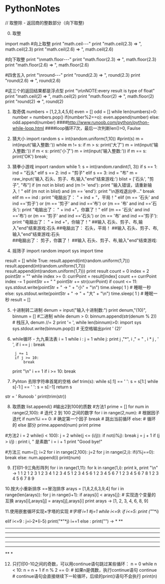# PythonNotes
//	取整除 - 返回商的整数部分（向下取整)

0. 取整

import math
#向上取整
        print "math.ceil---"
        print "math.ceil(2.3) => ", math.ceil(2.3)
        print "math.ceil(2.6) => ", math.ceil(2.6)

#向下取整
print "\nmath.floor---"
print "math.floor(2.3) => ", math.floor(2.3)
print "math.floor(2.6) => ", math.floor(2.6)

#四舍五入
print "\nround---"
print "round(2.3) => ", round(2.3)
print "round(2.6) => ", round(2.6)

#这三个的返回结果都是浮点型
print "\n\nNOTE:every result is type of float"
print "math.ceil(2) => ", math.ceil(2)
print "math.floor(2) => ", math.floor(2)
print "round(2) => ", round(2)




1. 取奇偶
numbers = [1,2,3,4,5,6]
even = []
odd = []
while len(numbers)>0:
    number = numbers.pop()
    if(number%2==o):
        even.append(number)
    else:
        odd.append(number)
####http://www.runoob.com/python/python-while-loop.html
####loop循环7次，最后一次判断len()>0, Faulse


2. 猜大小
import random
s = int(random.uniform(1,10))
#print(s)
m = int(input('输入整数:'))
while m != s:
    if m > s:
        print('大了')
        m = int(input('输入整数:'))
    if m < s:
        print('小了')
        m = int(input('输入整数:'))
    if m == s:
        print('OK')
        break;




3. 猜拳小游戏
import random
while 1:
    s = int(random.randint(1, 3))
    if s == 1:
        ind = "石头"
    elif s == 2:
        ind = "剪子"
    elif s == 3:
        ind = "布"
    m = raw_input('输入 石头、剪子、布,输入"end"结束游戏:')
    blist = ['石头', "剪子", "布"]
    if (m not in blist) and (m != 'end'):
        print "输入错误，请重新输入！"
    elif (m not in blist) and (m == 'end'):
        print "\n游戏退出中..."
        break
    elif m == ind :
        print "电脑出了： " + ind + "，平局！"
    elif (m == '石头' and ind =='剪子') or (m == '剪子' and ind =='布') or (m == '布' and ind =='石头'):
        print "电脑出了： " + ind +"，你赢了！"
    elif (m == '石头' and ind =='布') or (m == '剪子' and ind =='石头') or (m == '布' and ind =='剪子'):
        print "电脑出了： " + ind +"，你输了！"
##输入 石头、剪子、布,输入"end"结束游戏:石头
##电脑出了： 石头，平局！
##输入 石头、剪子、布,输入"end"结束游戏:石头    
##电脑出了： 剪子，你赢了！
##输入 石头、剪子、布,输入"end"结束游戏: 

4. 摇筛子
import random
import sys
import time

result = []
while True:
    result.append(int(random.uniform(1,7)))
    result.append(int(random.uniform(1,7)))
    result.append(int(random.uniform(1,7)))
    print result
    count = 0
    index = 2
    pointStr = ""
    while index >= 0:
        currPoint = result[index]
        count += currPoint
        index -= 1
        pointStr += " "
        pointStr += str(currPoint)
    if count <= 11:
        sys.stdout.write(pointStr + " -> " + "小" + "\n")
        time.sleep( 1 )   # 睡眠一秒
    else:
        sys.stdout.write(pointStr + " -> " + "大" + "\n")
        time.sleep( 1 )   # 睡眠一秒
    result = []
    
    
    
 5. 十进制转二进制
denum = input("输入十进制数:")
print denum,"(10)",
binnum = []
#二进制
while denum > 0:
    binnum.append(str(denum % 2)) # 栈压入
    denum //= 2
print '= ',
while len(binnum)>0:
    import sys
    sys.stdout.write(binnum.pop()) # 无空格输出print ' (2)'
    
    
    
6. while循环 - 九九乘法表
i = 1
while i :
    j = 1
    while j:
        print j ,"*", i ," = " , i * j , '  ',
        if i == j :
            break

        j += 1
        if j >= 10:
            break
    
    print "\n"
    i += 1
    if i >= 10:
        break



7. Pyhton 去除字符串首尾的空格
def trim(s):
    while s[:1] == ' ':
        s = s[1:]
    while s[-1:] == ' ':
        s = s[:-1]
    return s

str = '   Runoob     '
print(trim(str))




8. 取质数
list.append()
#输出2到100的质数
#方法1
prime = []
for num in range(2,100):  # 迭代 2 到 100 之间的数字
   for i in range(2,num): # 根据因子迭代
      if num%i == 0:      # 确定第一个因子
         break            # 跳出当前循环
   else:                  # 循环的 else 部分
      prime.append(num)
print prime

#方法2
i = 2
while(i < 100):
   j = 2
   while(j <= (i/j)):
      if not(i%j): break
      j = j + 1
   if (j > i/j) : print i, " 是素数"
   i = i + 1
print "Good bye!"

#方法三
num=[];
i=2
for i in range(2,100):
   j=2
   for j in range(2,i):
      if(i%j==0):
         break
   else:
      num.append(i)
print(num)



9. 打印1-9三角形阵列
for i in range(1,11):
    for k in range(1,i):
        print k,
    print "\n"
->
1 
1 2 
1 2 3 
1 2 3 4 
1 2 3 4 5 
1 2 3 4 5 6 
1 2 3 4 5 6 7 
1 2 3 4 5 6 7 8 
1 2 3 4 5 6 7 8 9 


10.按大小重新排序 ==冒泡排序
arays = [1,8,2,6,3,9,4]
for i in range(len(arays)):
    for j in range(i+1):
        if arays[i] < arays[j]:
            # 实现连个变量的互换
            arays[i],arays[j] = arays[j],arays[i]
print arays
-> [1, 2, 3, 4, 6, 8, 9]






11.使用嵌套循环实现×字塔的实现
#*字塔
i=1
#j=1
while i<=9:
   if i<=5:
      print ("*"*i)

   elif i<=9 :
      j=i-2*(i-5)
      print("*"*j)
   i+=1
else :
   print("")
->
*
**
***
****
*****
****
***
**
*



12. 只打印0-10之间的奇数，可以用continue语句跳过某些循环：
n = 0
while n < 10:
    n = n + 1
    if n % 2 == 0:      # 如果n是偶数，执行continue语句
        continue        # continue语句会直接继续下一轮循环，后续的print()语句不会执行
    print(n)



































